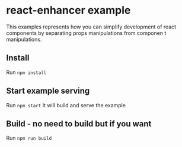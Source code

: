 # react-enhancer example

This examples represents how you can simplify development of react components by separating props manipulations from componen t manipulations.

## Install

Run `npm install`

## Start example serving

Run `npm start`
It will build and serve the example

## Build - no need to build but if you want

Run `npm run build`